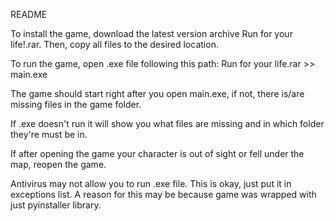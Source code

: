 README

To install the game, download the latest version archive Run for your life!.rar. Then, copy all files to the desired location.

To run the game, open .exe file following this path: Run for your life.rar >> main.exe

The game should start right after you open main.exe, if not, there is/are missing files in the game folder. 

If .exe doesn't run it will show you what files are missing and in which folder they're must be in.

If after opening the game your character is out of sight or fell under the map, reopen the game.

Antivirus may not allow you to run .exe file. This is okay, just put it in exceptions list. A reason for this may be because game was wrapped with just pyinstaller library.
